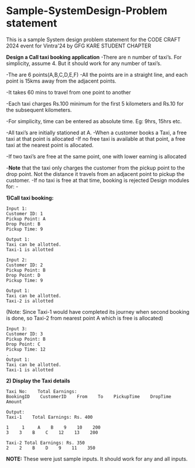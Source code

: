 # Sample-SystemDesign-Problem statement
This is a sample System design problem statement for the CODE CRAFT 2024 event for Vintra'24 by GFG KARE STUDENT CHAPTER

**Design a Call taxi booking application**
-There are n number of taxi’s. For simplicity, assume 4. But it should work for any number of taxi’s. 

-The are 6 points(A,B,C,D,E,F) -All the points are in a straight line, and each point is 15kms away from the adjacent points. 

-It takes 60 mins to travel from one point to another 

-Each taxi charges Rs.100 minimum for the first 5 kilometers and Rs.10 for the subsequent kilometers. 

-For simplicity, time can be entered as absolute time. Eg: 9hrs, 15hrs etc. 

-All taxi’s are initially stationed at A. -When a customer books a Taxi, a free taxi at that point is allocated -If no free taxi is available at that point, a free taxi at the nearest point is allocated. 

-If two taxi’s are free at the same point, one with lower earning is allocated 

-**Note** that the taxi only charges the customer from the pickup point to the drop point. Not the distance it travels from an adjacent point to pickup the customer. -If no taxi is free at that time, booking is rejected Design modules for: -

**1)Call taxi booking:**

```
Input 1:
Customer ID: 1
Pickup Point: A
Drop Point: B
Pickup Time: 9

Output 1:
Taxi can be allotted.
Taxi-1 is allotted

Input 2:
Customer ID: 2
Pickup Point: B
Drop Point: D
Pickup Time: 9

Output 1:
Taxi can be allotted.
Taxi-2 is allotted 
```

(Note: Since Taxi-1 would have completed its journey when second booking is done, so Taxi-2 from nearest point A which is free is allocated)

```
Input 3:
Customer ID: 3
Pickup Point: B
Drop Point: C
Pickup Time: 12
. 
Output 1:
Taxi can be allotted.
Taxi-1 is allotted
```

**2) Display the Taxi details**
```
Taxi No:    Total Earnings:
BookingID    CustomerID    From    To    PickupTime    DropTime    Amount
   
Output:
Taxi-1    Total Earnings: Rs. 400

1     1     A    B    9    10    200
3    3    B    C    12    13    200

Taxi-2 Total Earnings: Rs. 350
2    2    B    D    9    11    350
```

**NOTE:** These were just sample inputs. It should work for any and all inputs.

